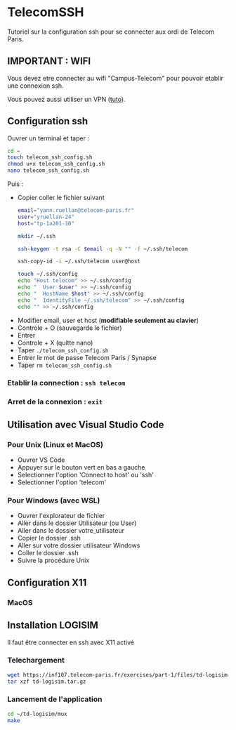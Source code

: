 # TelecomSSH

Tutoriel sur la configuration ssh pour se connecter aux ordi de Telecom Paris.

## IMPORTANT : WIFI

Vous devez etre connecter au wifi "Campus-Telecom" pour pouvoir etablir une connexion ssh.

Vous pouvez aussi utiliser un VPN ([tuto](https://eole.telecom-paris.fr/vos-services/services-numeriques/connexions-aux-reseaux#exterieur)).

## Configuration ssh

Ouvrer un terminal et taper :
```sh
cd ~
touch telecom_ssh_config.sh
chmod u+x telecom_ssh_config.sh
nano telecom_ssh_config.sh
```
Puis :
- Copier coller le fichier suivant
  ```sh
  email="yann.ruellan@telecom-paris.fr"
  user="yruellan-24"
  host="tp-1a201-10"
  
  mkdir ~/.ssh
  
  ssh-keygen -t rsa -C $email -q -N "" -f ~/.ssh/telecom
  
  ssh-copy-id -i ~/.ssh/telecom user@host
  
  touch ~/.ssh/config
  echo "Host telecom" >> ~/.ssh/config
  echo "  User $user" >> ~/.ssh/config
  echo "  HostName $host" >> ~/.ssh/config
  echo "  IdentityFile ~/.ssh/telecom" >> ~/.ssh/config
  echo "" >> ~/.ssh/config
  ```
- Modifier email, user et host (**modifiable seulement au clavier**)
- Controle + O (sauvegarde le fichier)
- Entrer
- Controle + X (quitte nano)
- Taper `./telecom_ssh_config.sh`
- Entrer le mot de passe Telecom Paris / Synapse
- Taper `rm telecom_ssh_config.sh`


### Etablir la connection : `ssh telecom`

### Arret de la connexion : `exit`

## Utilisation avec Visual Studio Code


### Pour Unix (Linux et MacOS)
- Ouvrer VS Code
- Appuyer sur le bouton vert en bas a gauche
- Selectionner l'option 'Connect to host' ou 'ssh'
- Selectionner l'option 'telecom'

### Pour Windows (avec WSL)

- Ouvrer l'explorateur de fichier
- Aller dans le dossier Utilisateur (ou User)
- Aller dans le dossier votre_utilisateur
- Copier le dossier .ssh
- Aller sur votre dossier utilisateur Windows
- Coller le dossier .ssh
- Suivre la procédure Unix

## Configuration X11

### MacOS

## Installation LOGISIM

Il faut être connecter en ssh avec X11 activé

### Telechargement
```sh
wget https://inf107.telecom-paris.fr/exercises/part-1/files/td-logisim.tar.gz
tar xzf td-logisim.tar.gz
```

### Lancement de l'application
```sh
cd ~/td-logisim/mux
make
```
